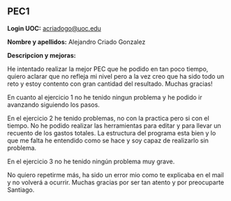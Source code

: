 ## PEC1

**Login UOC:**
acriadogo@uoc.edu

**Nombre  y apellidos:**
Alejandro Criado Gonzalez

**Descripcion y mejoras:**

He intentado realizar la mejor PEC que he podido en tan poco tiempo, quiero aclarar que no refleja mi nivel pero a la vez creo que ha sido todo un reto y estoy contento con gran cantidad del resultado. Muchas gracias!

En cuanto al ejercicio 1 no he tenido ningun problema y he podido ir avanzando siguiendo los pasos.

En el ejercicio 2 he tenido problemas, no con la practica pero si con el tiempo. No he podido realizar las herramientas para editar y para llevar un recuento de los gastos totales. La estructura del programa esta bien y lo que me falta he entendido como se hace y soy capaz de realizarlo sin problema.

En el ejercicio 3 no he tenido ningún problema muy grave.

No quiero repetirme más, ha sido un error mio como te explicaba en el mail y no volverá a ocurrir. Muchas gracias por ser tan atento y por preocuparte Santiago.